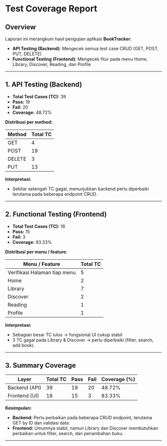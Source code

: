 # Test Coverage Report

## Overview
Laporan ini merangkum hasil pengujian aplikasi **BookTracker**:

- **API Testing (Backend)**: Mengecek semua test case CRUD (GET, POST, PUT, DELETE)  
- **Functional Testing (Frontend)**: Mengecek fitur pada menu Home, Library, Discover, Reading, dan Profile

---

## 1. API Testing (Backend)

- **Total Test Cases (TC):** 39  
- **Pass:** 19  
- **Fail:** 20  
- **Coverage:** 48.72%

**Distribusi per method:**

| Method | Total TC |
|--------|----------|
| GET    | 4        |
| POST   | 19       |
| DELETE | 3        |
| PUT    | 13       |

**Interpretasi:**  
- Sekitar setengah TC gagal, menunjukkan backend perlu diperbaiki terutama pada beberapa endpoint CRUD.

---

## 2. Functional Testing (Frontend)

- **Total Test Cases (TC):** 18  
- **Pass:** 15  
- **Fail:** 3  
- **Coverage:** 83.33%

**Distribusi per menu / feature:**

| Menu / Feature               | Total TC |
|-------------------------------|----------|
| Verifikasi Halaman tiap menu  | 5        |
| Home                          | 2        |
| Library                       | 7        |
| Discover                      | 2        |
| Reading                       | 1        |
| Profile                       | 1        |

**Interpretasi:**  
- Sebagian besar TC lulus → fungsional UI cukup stabil  
- 3 TC gagal pada Library & Discover → perlu diperbaiki (filter, search, add book).

---

## 3. Summary Coverage

| Layer             | Total TC | Pass | Fail | Coverage (%) |
|------------------|----------|------|------|--------------|
| Backend (API)    | 39       | 19   | 20   | 48.72%       |
| Frontend (UI)    | 18       | 15   | 3    | 83.33%       |

**Kesimpulan:**  
- **Backend:** Perlu perbaikan pada beberapa CRUD endpoint, terutama GET by ID dan validasi data.  
- **Frontend:** Umumnya stabil, namun Library dan Discover membutuhkan perbaikan untuk filter, search, dan penambahan buku.  

---

